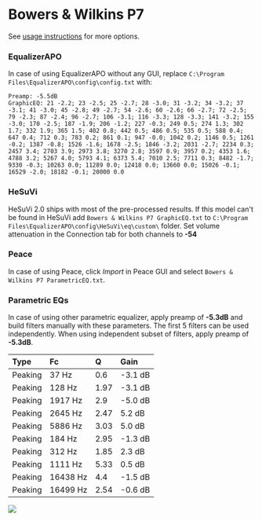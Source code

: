 # Bowers & Wilkins P7
See [usage instructions](https://github.com/jaakkopasanen/AutoEq#usage) for more options.

### EqualizerAPO
In case of using EqualizerAPO without any GUI, replace `C:\Program Files\EqualizerAPO\config\config.txt`
with:
```
Preamp: -5.5dB
GraphicEQ: 21 -2.2; 23 -2.5; 25 -2.7; 28 -3.0; 31 -3.2; 34 -3.2; 37 -3.1; 41 -3.0; 45 -2.8; 49 -2.7; 54 -2.6; 60 -2.6; 66 -2.7; 72 -2.5; 79 -2.3; 87 -2.4; 96 -2.7; 106 -3.1; 116 -3.3; 128 -3.3; 141 -3.2; 155 -3.0; 170 -2.5; 187 -1.9; 206 -1.2; 227 -0.3; 249 0.5; 274 1.3; 302 1.7; 332 1.9; 365 1.5; 402 0.8; 442 0.5; 486 0.5; 535 0.5; 588 0.4; 647 0.4; 712 0.3; 783 0.2; 861 0.1; 947 -0.0; 1042 0.2; 1146 0.5; 1261 -0.2; 1387 -0.8; 1526 -1.6; 1678 -2.5; 1846 -3.2; 2031 -2.7; 2234 0.3; 2457 3.4; 2703 3.9; 2973 3.8; 3270 2.8; 3597 0.9; 3957 0.2; 4353 1.6; 4788 3.2; 5267 4.0; 5793 4.1; 6373 5.4; 7010 2.5; 7711 0.3; 8482 -1.7; 9330 -0.3; 10263 0.0; 11289 0.0; 12418 0.0; 13660 0.0; 15026 -0.1; 16529 -2.0; 18182 -0.1; 20000 0.0
```

### HeSuVi
HeSuVi 2.0 ships with most of the pre-processed results. If this model can't be found in HeSuVi add
`Bowers & Wilkins P7 GraphicEQ.txt` to `C:\Program Files\EqualizerAPO\config\HeSuVi\eq\custom\` folder.
Set volume attenuation in the Connection tab for both channels to **-54**

### Peace
In case of using Peace, click *Import* in Peace GUI and select `Bowers & Wilkins P7 ParametricEQ.txt`.

### Parametric EQs
In case of using other parametric equalizer, apply preamp of **-5.3dB** and build filters manually
with these parameters. The first 5 filters can be used independently.
When using independent subset of filters, apply preamp of **-5.3dB**.

| Type    | Fc       |    Q | Gain    |
|:--------|:---------|:-----|:--------|
| Peaking | 37 Hz    | 0.6  | -3.1 dB |
| Peaking | 128 Hz   | 1.97 | -3.1 dB |
| Peaking | 1917 Hz  | 2.9  | -5.0 dB |
| Peaking | 2645 Hz  | 2.47 | 5.2 dB  |
| Peaking | 5886 Hz  | 3.03 | 5.0 dB  |
| Peaking | 184 Hz   | 2.95 | -1.3 dB |
| Peaking | 312 Hz   | 1.85 | 2.3 dB  |
| Peaking | 1111 Hz  | 5.33 | 0.5 dB  |
| Peaking | 16438 Hz | 4.4  | -1.5 dB |
| Peaking | 16499 Hz | 2.54 | -0.6 dB |

![](https://raw.githubusercontent.com/jaakkopasanen/AutoEq/master/results/rtings/avg/Bowers%20&%20Wilkins%20P7/Bowers%20&%20Wilkins%20P7.png)